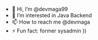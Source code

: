 - 👋 Hi, I’m @devmaga99
- 👀 I’m interested in Java Backend
- 📫 How to reach me @devmaga
- ⚡ Fun fact: former sysadmin ))

<!---
devmaga99/devmaga99 is a ✨ special ✨ repository because its `README.md` (this file) appears on your GitHub profile.
You can click the Preview link to take a look at your changes.
--->

